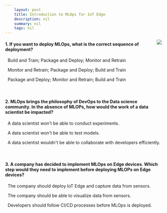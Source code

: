 ```yaml
---
    layout: post
    title: Introduction to MLOps for IoT Edge 
    description: nil
    summary: nil
    tags: nil
---
```



 <a target="_blank" href="https://docs.microsoft.com/en-us/learn/modules/intro-mlops-iot-edge/5-knowledge-check/"><i class="fas fa-external-link-alt"></i> </a>
 <img align="right" src="https://docs.microsoft.com/en-us/learn/achievements/student-evangelism/introduction-to-mlops-iot-edge.svg">
####  1. If you want to deploy MLOps, what is the correct sequence of deployment?


<i class='fas fa-check-square' style='color: Dodgerblue;'></i> &nbsp;&nbsp;Build and Train; Package and Deploy; Monitor and Retrain

<i class='far fa-square'></i> &nbsp;&nbsp;Monitor and Retrain; Package and Deploy; Build and Train

<i class='far fa-square'></i> &nbsp;&nbsp;Package and Deploy; Monitor and Retrain; Build and Train
<br />
<br />
<br />

####  2. MLOps brings the philosophy of DevOps to the Data science community. In the absence of MLOPs, how would the work of a data scientist be impacted?


<i class='far fa-square'></i> &nbsp;&nbsp;A data scientist won't be able to conduct experiments.

<i class='far fa-square'></i> &nbsp;&nbsp;A data scientist won't be able to test models.

<i class='fas fa-check-square' style='color: Dodgerblue;'></i> &nbsp;&nbsp;A data scientist wouldn't be able to collaborate with developers efficiently.
<br />
<br />
<br />

####  3. A company has decided to implement MLOps on Edge devices. Which step would they need to implement before deploying MLOPs on Edge devices?


<i class='fas fa-check-square' style='color: Dodgerblue;'></i> &nbsp;&nbsp;The company should deploy IoT Edge and capture data from sensors.

<i class='far fa-square'></i> &nbsp;&nbsp;The company should be able to visualize data from sensors.

<i class='far fa-square'></i> &nbsp;&nbsp;Developers should follow CI/CD processes before MLOps is deployed.
<br />
<br />
<br />
